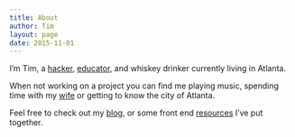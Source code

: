 ```yaml
---
title: About
author: Tim
layout: page
date: 2015-11-01
---
```

I&#8217;m Tim, a <a href="http://github.com/twhitacre" target="_blank">hacker</a>, <a href="http://theironyard.com/" target="_blank">educator</a>, and whiskey drinker currently living in Atlanta.

When not working on a project you can find me playing music, spending time with my <a href="http://stephwhitacre.com/" target="_blank">wife</a> or getting to know the city of Atlanta.

Feel free to check out my <a href="/" target="_blank">blog</a>, or some front end <a href="/developer-resources" target="_blank">resources</a> I&#8217;ve put together.
